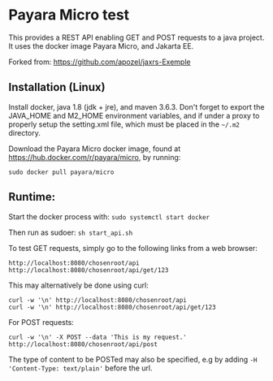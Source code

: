 # Payara Micro test

This provides a REST API enabling GET and POST requests to a java project. It uses the docker image Payara Micro, and Jakarta EE.

Forked from: <https://github.com/apozel/jaxrs-Exemple>


## Installation (Linux)

Install docker, java 1.8 (jdk + jre), and maven 3.6.3. Don't forget to export the JAVA_HOME and M2_HOME environment variables, and if under a proxy to properly setup the setting.xml file, which must be placed in the ```~/.m2``` directory.

Download the Payara Micro docker image, found at <https://hub.docker.com/r/payara/micro>, by running:

```
sudo docker pull payara/micro
```


## Runtime:

Start the docker process with: ```sudo systemctl start docker```

Then run as sudoer: ```sh start_api.sh ```

To test GET requests, simply go to the following links from a web browser:

```
http://localhost:8080/chosenroot/api
http://localhost:8080/chosenroot/api/get/123
```

This may alternatively be done using curl:

```
curl -w '\n' http://localhost:8080/chosenroot/api
curl -w '\n' http://localhost:8080/chosenroot/api/get/123
```

For POST requests:

```
curl -w '\n' -X POST --data 'This is my request.' http://localhost:8080/chosenroot/api/post
```

The type of content to be POSTed may also be specified, e.g by adding ```-H 'Content-Type: text/plain'``` before the url.
